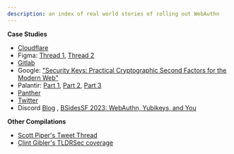 ```yaml
---
description: an index of real world stories of rolling out WebAuthn
---
```


**Case Studies**

* [Cloudflare](https://blog.cloudflare.com/2022-07-sms-phishing-attacks/)
* Figma: [Thread 1](https://tldrsec.com/blog/dev-figma-okta-webauthn-fido-only/), [Thread 2](https://tldrsec.com/blog/dev-figma-webauthn-followup/)
* [Gitlab](https://about.gitlab.com/blog/2022/11/09/how-we-boosted-webauthn-adoption-from-20-percent-to-93-percent-in-2-days/)
* Google: ["Security Keys: Practical Cryptographic Second Factors for the Modern Web"](http://fc16.ifca.ai/preproceedings/25_Lang.pdf)
* Palantir: [Part 1](https://blog.palantir.com/hardware-selection-and-logistics-passwordless-authentication-series-1-cef0a4550fab), [Part 2](https://blog.palantir.com/technical-controls-rollout-and-edge-cases-passwordless-authentication-series-2-c9b6dcd349e?source=user_profile---------13----------------------------), [Part 3](https://blog.palantir.com/new-hires-lost-keys-lessons-learned-passwordless-authentication-series-3-dfdd79e89fb6)
* [Panther](https://panther.com/blog/going-phishless-how-panther-deployed-webauthn/)
* [Twitter](https://blog.twitter.com/engineering/en_us/topics/insights/2021/how-we-rolled-out-security-keys-at-twitter)
* Discord [Blog](https://discord.com/blog/how-discord-rolled-out-yubikeys-for-all-employees) , [BSidesSF 2023: WebAuthn, Yubikeys, and You](https://www.youtube.com/watch?v=IJHkaXT3nWI&list=PLbZzXF2qC3RuQAuC0C4Q7Lk4eQluqIVzL&index=54)

**Other Compilations**

* [Scott Piper's Tweet Thread](https://twitter.com/0xdabbad00/status/1601970551978721281)
* [Clint Gibler's TLDRSec coverage](https://tldrsec.com/blog/tldr-sec-164/#webauthn--fido2--u2f-enforcement)
